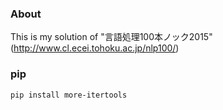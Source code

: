 ### About
This is my solution of "言語処理100本ノック2015"(http://www.cl.ecei.tohoku.ac.jp/nlp100/)

### pip
```
pip install more-itertools
```
